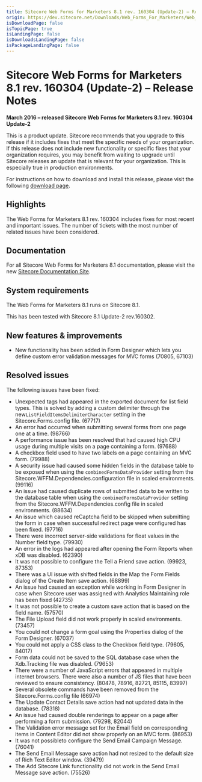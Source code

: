 ```yaml
---
title: Sitecore Web Forms for Marketers 8.1 rev. 160304 (Update-2) – Release Notes
origin: https://dev.sitecore.net/Downloads/Web_Forms_For_Marketers/Web_Forms_For_Marketers_81/Web_Forms_For_Marketers_81_Update2/Release_Notes
isDownloadPage: false
isTopicPage: true
isLandingPage: false
isDownloadsLandingPage: false
isPackageLandingPage: false
---
```


# Sitecore Web Forms for Marketers 8.1 rev. 160304 (Update-2) – Release Notes

**March 2016 – released Sitecore Web Forms for Marketers 8.1 rev. 160304 Update-2**

This is a product update. Sitecore recommends that you upgrade to this release if it includes fixes that meet the specific needs of your organization. If this release does not include new functionality or specific fixes that your organization requires, you may benefit from waiting to upgrade until Sitecore releases an update that is relevant for your organization. This is especially true in production environments.

For instructions on how to download and install this release, please visit the following [download page](/downloads/Web_Forms_For_Marketers/Web_Forms_For_Marketers_81/Web_Forms_For_Marketers_81_Update_2).

## Highlights

The Web Forms for Marketers 8.1 rev. 160304 includes fixes for most recent and important issues. The number of tickets with the most number of related issues have been considered.

## Documentation

For all Sitecore Web Forms for Marketers 8.1 documentation, please visit the new [Sitecore Documentation Site](http://doc.sitecore.net/).

## System requirements

The Web Forms for Marketers 8.1 runs on Sitecore 8.1.

This has been tested with Sitecore 8.1 Update-2 rev.160302.

## New features & improvements

-   New functionality has been added in Form Designer which lets you define custom error validation messages for MVC forms (70805, 67103)

## Resolved issues

The following issues have been fixed:

-   Unexpected tags had appeared in the exported document for list field types. This is solved by adding a custom delimiter through the new`ListFieldItemsDelimiterCharacter` setting in the Sitecore.Forms.config file. (67717)
-   An error had occurred when submitting several forms from one page one at a time. (98766)
-   A performance issue has been resolved that had caused high CPU usage during multiple visits on a page containing a form. (97688)
-   A checkbox field used to have two labels on a page containing an MVC form. (79988)
-   A security issue had caused some hidden fields in the database table to be exposed when using the `combinedFormsDataProvider` setting from the Sitecore.WFFM.Dependencies.configuration file in scaled environments. (99116)
-   An issue had caused duplicate rows of submitted data to be written to the database table when using the `combinedFormsDataProvider` setting from the Sitecore.WFFM.Dependencies.config file in scaled environments. (88634)
-   An issue which caused reCaptcha field to be skipped when submitting the form in case when successful redirect page were configured has been fixed. (97716)
-   There were incorrect server-side validations for float values in the Number field type. (79930)
-   An error in the logs had appeared after opening the Form Reports when xDB was disabled. (62390)
-   It was not possible to configure the Tell a Friend save action. (99923, 87353)
-   There was a UI issue with shifted fields in the Map the Form Fields dialog of the Create Item save action. (68899)
-   An issue had caused an exception while working in Form Designer in case when Sitecore user was assigned with Analytics Maintaining role has been fixed (42735)
-   It was not possible to create a custom save action that is based on the field name. (57570)
-   The File Upload field did not work properly in scaled environments. (73457)
-   You could not change a form goal using the Properties dialog of the Form Designer. (67037)
-   You could not apply a CSS class to the Checkbox field type. (79605, 84017)
-   Form data could not be saved to the SQL database case when the Xdb.Tracking file was disabled. (79653)
-   There were a number of JavaScript errors that appeared in multiple internet browsers. There were also a number of JS files that have been reviewed to ensure consistency. (80478, 78916, 82721, 85115, 83997)
-   Several obsolete commands have been removed from the Sitecore.Forms.config file (66974)
-   The Update Contact Details save action had not updated data in the database. (78318)
-   An issue had caused double renderings to appear on a page after performing a form submission. (79298, 82044)
-   The Validation error message set for the Email field on corresponding items in Content Editor did not show properly on an MVC form. (86953)
-   It was not possibleto configure the Send Email Campaign Message. (76041)
-   The Send Email Message save action had not resized to the default size of Rich Text Editor window. (39479)
-   The Add Sitecore Link functionality did not work in the Send Email Message save action. (75526)